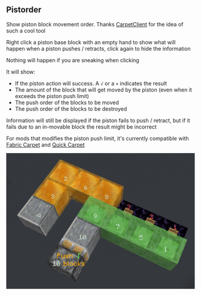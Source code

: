 ## Pistorder

Show piston block movement order. Thanks [CarpetClient](https://github.com/X-com/CarpetClient) for the idea of such a cool tool

Right click a piston base block with an empty hand to show what will happen when a piston pushes / retracts, click again to hide the information

Nothing will happen if you are sneaking when clicking

It will show:
- If the piston action will success. A `√` or a `×` indicates the result
- The amount of the block that will get moved by the piston (even when it exceeds the piston push limit)
- The push order of the blocks to be moved
- The push order of the blocks to be destroyed

Information will still be displayed if the piston fails to push / retract, but if it fails due to an in-movable block the result might be incorrect

For mods that modifies the piston push limit, it's currently compatible with [Fabric Carpet](https://github.com/gnembon/fabric-carpet) and [Quick Carpet](https://github.com/DeadlyMC/QuickCarpet114)

![screenshot](https://raw.githubusercontent.com/Fallen-Breath/pistorder/1.15.2/screenshot.png)
